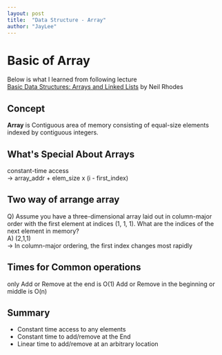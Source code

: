 ```yaml
---
layout: post
title:  "Data Structure - Array"
author: "JayLee"
---
```


# Basic of Array
Below is what I learned from following lecture  
[Basic Data Structures: Arrays and Linked Lists][lecture] by Neil Rhodes

## Concept
**Array** is Contiguous area of memory consisting of equal-size elements indexed by contiguous integers.

## What's Special About Arrays
constant-time access  
-> array_addr + elem_size x (i - first_index)

## Two way of arrange array
Q) Assume you have a three-dimensional array laid out in column-major order with the first element at indices (1, 1, 1). What are the indices of the next element in memory?  
A) (2,1,1)  
-> In column-major ordering, the first index changes most rapidly

## Times for Common operations
only Add or Remove at the end is O(1)
Add or Remove in the beginning or middle is O(n)

## Summary
- Constant time access to any elements
- Constant time to add/remove at the End
- Linear time to add/remove at an arbitrary location

[lecture]: https://www.coursera.org/lecture/data-structures/arrays-OsBSF
